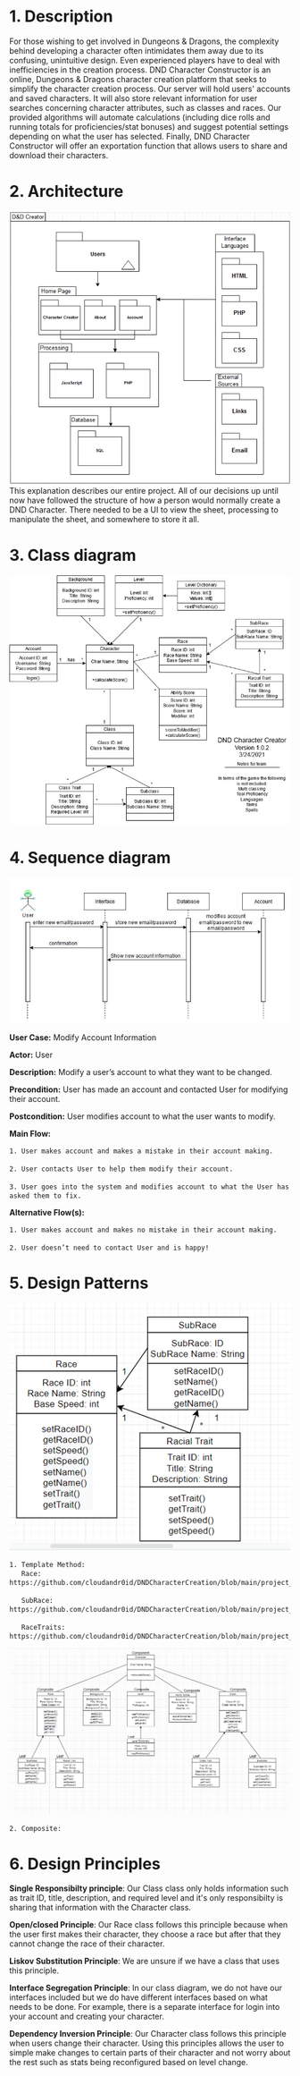 # 1. Description
For those wishing to get involved in Dungeons & Dragons, the complexity behind
developing a character often intimidates them away due to its confusing, unintuitive
design. Even experienced players have to deal with inefficiencies in the creation
process. DND Character Constructor is an online, Dungeons & Dragons character creation
platform that seeks to simplify the character creation process.
Our server will hold users' accounts and saved characters. It will also store
relevant information for user searches concerning character attributes, such as
classes and races. Our provided algorithms will automate calculations (including
dice rolls and running totals for proficiencies/stat bonuses) and suggest potential
settings depending on what the user has selected. Finally, DND Character Constructor
will offer an exportation function that allows users to share and download their
characters.

# 2. Architecture
![Architecture](https://raw.githubusercontent.com/cloudandr0id/DNDCharacterCreation/main/project_documentation/cs386_deliverables/D5/d5_architecture_diagram.PNG)
This explanation describes our entire project. All of our decisions up until now have followed the structure of how a person would normally create a DND Character.
There needed to be a UI to view the sheet, processing to manipulate the sheet, and somewhere to store it all.  

# 3. Class diagram
![Class diagram](https://raw.githubusercontent.com/cloudandr0id/DNDCharacterCreation/main/project_documentation/cs386_deliverables/deliverable_media/D5ClassDiagram_v1.0.2.jpg)

# 4. Sequence diagram
![Sequence diagram](https://raw.githubusercontent.com/cloudandr0id/DNDCharacterCreation/main/project_documentation/cs386_deliverables/deliverable_media/D5SequenceDiagram.JPG)


**User Case:** Modify Account Information

**Actor:** User

**Description:** Modify a user’s account to what they want to be changed.

**Precondition:** User has made an account and contacted User for modifying their account.

**Postcondition:** User modifies account to what the user wants to modify.

**Main Flow:**

    1. User makes account and makes a mistake in their account making.

    2. User contacts User to help them modify their account.

    3. User goes into the system and modifies account to what the User has asked them to fix.

**Alternative Flow(s):**

    1. User makes account and makes no mistake in their account making.

    2. User doesn’t need to contact User and is happy!

# 5. Design Patterns
![Design diagram 1](https://github.com/cloudandr0id/DNDCharacterCreation/blob/main/project_documentation/cs386_deliverables/deliverable_media/D5TM.PNG)

    1. Template Method:
       Race: https://github.com/cloudandr0id/DNDCharacterCreation/blob/main/project_documentation/misc_documents/Race.java

       SubRace: https://github.com/cloudandr0id/DNDCharacterCreation/blob/main/project_documentation/misc_documents/Subrace.java

       RaceTraits: https://github.com/cloudandr0id/DNDCharacterCreation/blob/main/project_documentation/misc_documents/RaceTraits.java


![Design diagram 2](https://github.com/cloudandr0id/DNDCharacterCreation/blob/main/project_documentation/cs386_deliverables/deliverable_media/D5CP.PNG)

    2. Composite:

# 6. Design Principles

**Single Responsibilty principle**: Our Class class only holds information such as trait ID, title, description,
and required level and it's only responsibilty is sharing that information with the Character class.

**Open/closed Principle**: Our Race class follows this principle because when the user first makes their character,
they choose a race but after that they cannot change the race of their character.

**Liskov Substitution Principle**: We are unsure if we have a class that uses this principle.

**Interface Segregation Principle**: In our class diagram, we do not have our interfaces included but we do have
different interfaces based on what needs to be done. For example, there is a separate interface for login into your account and creating your character.

**Dependency Inversion Principle**: Our Character class follows this principle when users change their character.
Using this principles allows the user to simple make changes to certain parts of their character and not worry about
the rest such as stats being reconfigured based on level change.
